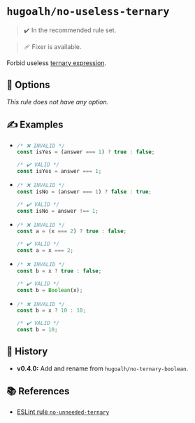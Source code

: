 # `hugoalh/no-useless-ternary`

> ✔️ In the recommended rule set.

> 🩹 Fixer is available.

Forbid useless [ternary expression][ecmascript-ternary].

## 🔧 Options

*This rule does not have any option.*

## ✍️ Examples

- ```ts
  /* ❌ INVALID */
  const isYes = (answer === 1) ? true : false;

  /* ✔️ VALID */
  const isYes = answer === 1;
  ```
- ```ts
  /* ❌ INVALID */
  const isNo = (answer === 1) ? false : true;

  /* ✔️ VALID */
  const isNo = answer !== 1;
  ```
- ```ts
  /* ❌ INVALID */
  const a = (x === 2) ? true : false;

  /* ✔️ VALID */
  const a = x === 2;
  ```
- ```ts
  /* ❌ INVALID */
  const b = x ? true : false;

  /* ✔️ VALID */
  const b = Boolean(x);
  ```
- ```ts
  /* ❌ INVALID */
  const b = x ? 10 : 10;

  /* ✔️ VALID */
  const b = 10;
  ```

## 📜 History

- **v0.4.0:** Add and rename from `hugoalh/no-ternary-boolean`.

## 📚 References

- [ESLint rule `no-unneeded-ternary`](https://eslint.org/docs/latest/rules/no-unneeded-ternary)

[ecmascript-ternary]: https://developer.mozilla.org/en-US/docs/Web/JavaScript/Reference/Operators/Conditional_operator
